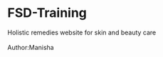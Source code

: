 # FSD-Training
Holistic remedies website for skin and beauty care                                                                                                                                
<br>
Author:Manisha

